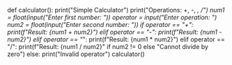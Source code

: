  def calculator():
    print("Simple Calculator")
    print("Operations: +, -, *, /")
    num1 = float(input("Enter first number: "))
    operator = input("Enter operation: ")
    num2 = float(input("Enter second number: "))
    if operator == "+":
        print(f"Result: {num1 + num2}")
    elif operator == "-":
        print(f"Result: {num1 - num2}")
    elif operator == "*":
        print(f"Result: {num1 * num2}")
    elif operator == "/":
        print(f"Result: {num1 / num2}" if num2 != 0 else "Cannot divide by zero")
    else:
        print("Invalid operator")
 calculator()
